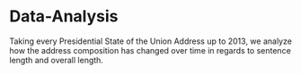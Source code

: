 # Data-Analysis

Taking every Presidential State of the Union Address up to 2013, we analyze how the address composition has changed over time in regards to sentence length and overall length.
